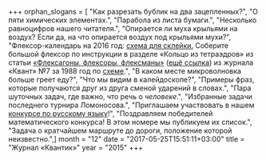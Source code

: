 +++
orphan_slogans = [ "Как разрезать бублик на два зацепленных?", "О пяти химических элементах.", "Парабола из листа бумаги.", "Несколько равноцифров нашего читателя.", "Опирается ли муха крыльями на воздух? Если да, на что опирается воздух под крыльями мухи?", "Флексор-календарь на 2016 год: [схема для склейки.](extras/kalendar-15-12.pdf) Соберите большой флексор по инструкции в разделе «Кольцо из тетраэдров» из статьи [«Флексагоны, флексоры, флексманы»](http://kvant.ras.ru/1988/07/fleksagony_fleksory_fleksmany.htm) ([ещё ссылка](http://kvant.mccme.ru/1988/07/p66.htm)) из журнала «Квант» №7 за 1988 год по [схеме](extras/2015-12.flexor.pdf).", "В каком месте микроволновка больше греет еду?", "Что мы видим в калейдоскопе?", "Примеры фраз, которые получаются друг из друга сменой ударений в словах.", "Пара шуточных задач, где важно, что речь о _человеке_.", "Избранные задачи последнего турнира Ломоносова.", "Приглашаем участвовать в нашем [конкурсе по русскому языку](russconcurs.html)!", "Поздравляем победителей математического конкурса! В этом номере мы публикуем их список.", "Задача о кратчайшем маршруте до дороги, положение которой неизвестно.",]
month = "12"
date = "2017-05-25T15:51:11+03:00"
title = "Журнал «Квантик»"
year = "2015"
+++
